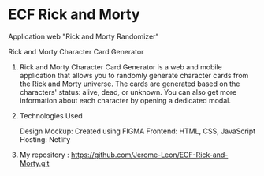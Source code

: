 # ECF Rick and Morty
 Application web "Rick and Morty Randomizer"

Rick and Morty Character Card Generator

1. Rick and Morty Character Card Generator is a web and mobile application that allows you to randomly generate character cards from the Rick and Morty universe. The cards are generated based on the characters' status: alive, dead, or unknown. You can also get more information about each character by opening a dedicated modal.

2. Technologies Used

    Design Mockup: Created using FIGMA
    Frontend: HTML, CSS, JavaScript
    Hosting: Netlify

3. My repository : https://github.com/Jerome-Leon/ECF-Rick-and-Morty.git
